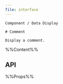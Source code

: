 ```yaml
---
file: interface
---
```


`````
Component / Data Display

# Comment

Display a comment.
`````

%%Content%%

## API

%%Props%%
